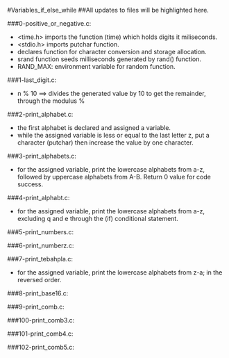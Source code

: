 #Variables_if_else_while
##All updates to files will be highlighted here.

###0-positive_or_negative.c:

- <time.h> imports the function (time) which holds digits it miliseconds.
- <stdio.h> imports putchar function.
- <stdlib> declares function for character conversion and storage allocation. 
- srand function seeds milliseconds generated  by rand() function.
- RAND_MAX: environment variable for random function.

###1-last_digit.c: 

- n % 10 ==> divides the generated value by 10 to get the remainder, through the modulus %

###2-print_alphabet.c:
- the first alphabet is declared and assigned a variable.
- while the assigned variable is less or equal to the last letter z, put a character (putchar)
  then increase the value by one character.

###3-print_alphabets.c:

- for the assigned variable, print the lowercase alphabets from a-z, followed by uppercase 
  alphabets from A-B. Return 0 value for code success.

###4-print_alphabt.c:

- for the assigned variable, print the lowercase alphabets from a-z, excluding q and e through
  the (if) conditional statement.

###5-print_numbers.c:

###6-print_numberz.c:

###7-print_tebahpla.c:

- for the assigned variable, print the lowercase alphabets from z-a; in the reversed order.

###8-print_base16.c:

###9-print_comb.c:

###100-print_comb3.c:

###101-print_comb4.c:

###102-print_comb5.c:
